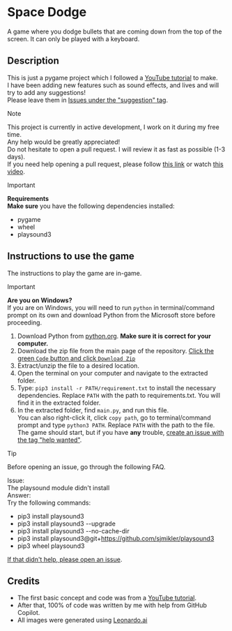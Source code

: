 # Space Dodge

A game where you dodge bullets that are coming down from the top of the screen. It can only be played with a keyboard.

## Description

This is just a pygame project which I followed a [YouTube tutorial](https://www.youtube.com/watch?v=waY3LfJhQLY) to make.  
I have been adding new features such as sound effects, and lives and will try to add any suggestions!  
Please leave them in [Issues under the "suggestion" tag](https://github.com/Spacexplorer11/Space_Dodge/issues/new?template=feature_request.yml).

>[!Note]  
> This project is currently in active development, I work on it during my free time.  
> Any help would be greatly appreciated!  
> Do not hesitate to open a pull request. I will review it as fast as possible (1-3 days).  
> If you need help opening a pull request, please follow [this link](https://docs.github.com/en/pull-requests/collaborating-with-pull-requests/proposing-changes-to-your-work-with-pull-requests/creating-a-pull-request-from-a-fork) or watch [this video](https://www.youtube.com/watch?v=nCKdihvneS0).

>[!Important]
> **Requirements**  
>**Make sure** you have the following dependencies installed:
>- pygame
>- wheel
>- playsound3

## Instructions to use the game

The instructions to play the game are in-game.

>[!Important]
> **Are you on Windows?**  
> If you are on Windows, you will need to run `python` in terminal/command prompt on its own and download Python from the Microsoft store before proceeding.

1. Download Python from [python.org](https://python.org). **Make sure it is correct for your computer.**
2. Download the zip file from the main page of the repository. [Click the green `Code` button and click `Download Zip`](https://github.com/Spacexplorer11/Space_Dodge/archive/refs/heads/main.zip)
3. Extract/unzip the file to a desired location.
4. Open the terminal on your computer and navigate to the extracted folder.
5. Type: `pip3 install -r PATH/requirement.txt` to install the necessary dependencies. Replace `PATH` with the path to requirements.txt. You will find it in the extracted folder. 
6. In the extracted folder, find `main.py`, and run this file.  
You can also right-click it, click `copy path`, go to terminal/command prompt and type `python3 PATH`. Replace `PATH` with the path to the file.   
The game should start, but if you have **any** trouble, [create an issue with the tag "help wanted"](https://github.com/Spacexplorer11/Space_Dodge/issues/new?template=help_wanted.yml).

>[!Tip]
>Before opening an issue, go through the following FAQ.
>  
>Issue:  
>The playsound module didn't install  
>Answer:  
>Try the following commands:  
>- pip3 install playsound3
>- pip3 install playsound3 --upgrade
>- pip3 install playsound3 --no-cache-dir
>- pip3 install playsound3@git+https://github.com/sjmikler/playsound3
>- pip3 wheel playsound3
>
>[If that didn't help, please open an issue](https://github.com/Spacexplorer11/Space_Dodge/issues/new?template=help_wanted.yml).

## Credits
- The first basic concept and code was from a [YouTube tutorial](https://www.youtube.com/watch?v=waY3LfJhQLY).  
- After that, 100% of code was written by me with help from GitHub Copilot.  
- All images were generated using [Leonardo.ai](https://leonardo.ai)  

